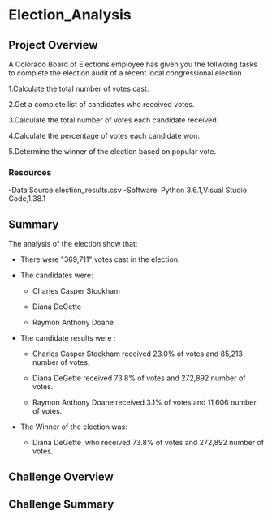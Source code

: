 # Election_Analysis

## Project Overview
A Colorado Board of Elections employee has given you the follwoing tasks to complete the election audit of a recent local congressional election

1.Calculate the total number of votes cast.

2.Get a complete list of candidates who received votes.

3.Calculate the total number of votes each candidate received.

4.Calculate the percentage of votes each candidate won.

5.Determine the winner of the election based on popular vote.

### Resources
-Data Source:election_results.csv
-Software: Python 3.6.1,Visual Studio Code,1.38.1

## Summary
The analysis of the election show that:

- There were "369,711" votes cast in the election.

- The candidates were:

  - Charles Casper Stockham
  
  - Diana DeGette
  
  - Raymon Anthony Doane
  
- The candidate results were :

  - Charles Casper Stockham received  23.0% of votes and 85,213 number of votes.
  
  - Diana DeGette received 73.8% of votes and 272,892 number of votes.
  
  - Raymon Anthony Doane received 3.1% of votes and 11,606 number of votes.
  
- The Winner of the election was:

  - Diana DeGette ,who received 73.8% of votes and 272,892 number of votes.
 
 ## Challenge Overview
 
 ## Challenge Summary
  

